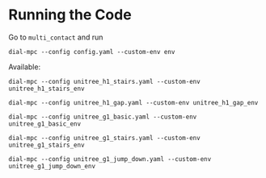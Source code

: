 # Running the Code
Go to `multi_contact` and run
```
dial-mpc --config config.yaml --custom-env env
```
Available:
```
dial-mpc --config unitree_h1_stairs.yaml --custom-env unitree_h1_stairs_env
```

```
dial-mpc --config unitree_h1_gap.yaml --custom-env unitree_h1_gap_env
```

```
dial-mpc --config unitree_g1_basic.yaml --custom-env unitree_g1_basic_env
```

```
dial-mpc --config unitree_g1_stairs.yaml --custom-env unitree_g1_stairs_env
```

```
dial-mpc --config unitree_g1_jump_down.yaml --custom-env unitree_g1_jump_down_env
```